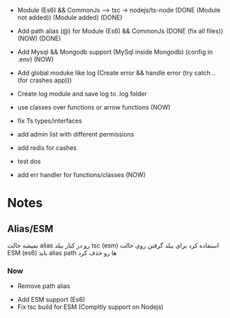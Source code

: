 + Module (Es6) && CommonJs --> tsc -> nodejs/ts-node  (DONE (Module not added)) (Module added) (DONE)

+ Add path alias (@) for Module (Es6) && CommonJs  (DONE (fix all files)) (NOW) (DONE)

+ Add Mysql && Mongodb support (MySql inside Mongodb) (config in .env)  (NOW)

+ Add global moduke like log (Create error && handle error (try catch .. (for crashes app)))

+ Create log module and save log to .log folder

+ use classes over functions or arrow functions  (NOW)

+ fix Ts types/interfaces

+ add admin list with different permissions

+ add redis for cashes

+ test dos

+ add err handler for functions/classes (NOW)

# Notes

## Alias/ESM
نمیشه حالت alias رو در کنار بیلد tsc (esm) استفاده کرد
برای بیلد گرفتن روی حالت ESM (es6) باید alias path ها رو حذف کرد

### Now
- Remove path alias
+ Add ESM support (Es6)
+ Fix tsc build for ESM (Compltly support on Nodejs)